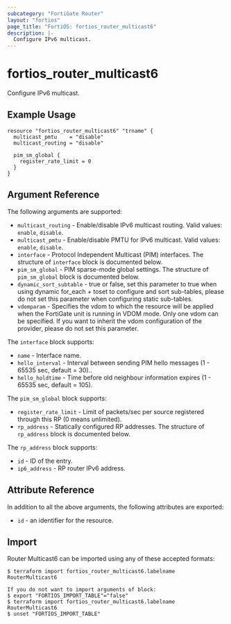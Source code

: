 ```yaml
---
subcategory: "FortiGate Router"
layout: "fortios"
page_title: "FortiOS: fortios_router_multicast6"
description: |-
  Configure IPv6 multicast.
---
```


# fortios_router_multicast6
Configure IPv6 multicast.

## Example Usage

```hcl
resource "fortios_router_multicast6" "trname" {
  multicast_pmtu    = "disable"
  multicast_routing = "disable"

  pim_sm_global {
    register_rate_limit = 0
  }
}
```

## Argument Reference

The following arguments are supported:

* `multicast_routing` - Enable/disable IPv6 multicast routing. Valid values: `enable`, `disable`.
* `multicast_pmtu` - Enable/disable PMTU for IPv6 multicast. Valid values: `enable`, `disable`.
* `interface` - Protocol Independent Multicast (PIM) interfaces. The structure of `interface` block is documented below.
* `pim_sm_global` - PIM sparse-mode global settings. The structure of `pim_sm_global` block is documented below.
* `dynamic_sort_subtable` - true or false, set this parameter to true when using dynamic for_each + toset to configure and sort sub-tables, please do not set this parameter when configuring static sub-tables.
* `vdomparam` - Specifies the vdom to which the resource will be applied when the FortiGate unit is running in VDOM mode. Only one vdom can be specified. If you want to inherit the vdom configuration of the provider, please do not set this parameter.

The `interface` block supports:

* `name` - Interface name.
* `hello_interval` - Interval between sending PIM hello messages  (1 - 65535 sec, default = 30)..
* `hello_holdtime` - Time before old neighbour information expires (1 - 65535 sec, default = 105).

The `pim_sm_global` block supports:

* `register_rate_limit` - Limit of packets/sec per source registered through this RP (0 means unlimited).
* `rp_address` - Statically configured RP addresses. The structure of `rp_address` block is documented below.

The `rp_address` block supports:

* `id` - ID of the entry.
* `ip6_address` - RP router IPv6 address.


## Attribute Reference

In addition to all the above arguments, the following attributes are exported:
* `id` - an identifier for the resource.

## Import

Router Multicast6 can be imported using any of these accepted formats:
```
$ terraform import fortios_router_multicast6.labelname RouterMulticast6

If you do not want to import arguments of block:
$ export "FORTIOS_IMPORT_TABLE"="false"
$ terraform import fortios_router_multicast6.labelname RouterMulticast6
$ unset "FORTIOS_IMPORT_TABLE"
```

